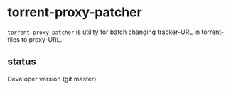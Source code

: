 torrent-proxy-patcher
=====================

``torrent-proxy-patcher`` is utility for batch changing tracker-URL in torrent-files to proxy-URL.


status
------

Developer version (git master).
